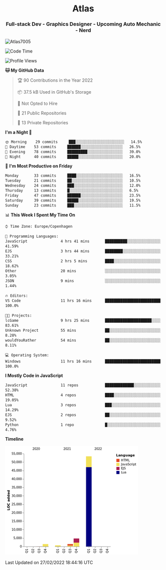 <h1 align="center">Atlas</h1>
<h3 align="center">Full-stack Dev - Graphics Designer - Upcoming Auto Mechanic - Nerd</h3>

<p><img align="center" src="https://github-readme-stats.vercel.app/api/top-langs?username=Atlas7005&show_icons=true&locale=en&layout=compact" alt="Atlas7005" /></p>

<!--START_SECTION:waka-->
![Code Time](http://img.shields.io/badge/Code%20Time-495%20hrs%2012%20mins-blue)

![Profile Views](http://img.shields.io/badge/Profile%20Views-30-blue)

**🐱 My GitHub Data** 

> 🏆 90 Contributions in the Year 2022
 > 
> 📦 37.5 kB Used in GitHub's Storage 
 > 
> 🚫 Not Opted to Hire
 > 
> 📜 21 Public Repositories 
 > 
> 🔑 13 Private Repositories  
 > 
**I'm a Night 🦉** 

```text
🌞 Morning    29 commits     ███░░░░░░░░░░░░░░░░░░░░░░   14.5% 
🌆 Daytime    53 commits     ██████░░░░░░░░░░░░░░░░░░░   26.5% 
🌃 Evening    78 commits     █████████░░░░░░░░░░░░░░░░   39.0% 
🌙 Night      40 commits     █████░░░░░░░░░░░░░░░░░░░░   20.0%

```
📅 **I'm Most Productive on Friday** 

```text
Monday       33 commits     ████░░░░░░░░░░░░░░░░░░░░░   16.5% 
Tuesday      21 commits     ██░░░░░░░░░░░░░░░░░░░░░░░   10.5% 
Wednesday    24 commits     ███░░░░░░░░░░░░░░░░░░░░░░   12.0% 
Thursday     13 commits     █░░░░░░░░░░░░░░░░░░░░░░░░   6.5% 
Friday       47 commits     ██████░░░░░░░░░░░░░░░░░░░   23.5% 
Saturday     39 commits     █████░░░░░░░░░░░░░░░░░░░░   19.5% 
Sunday       23 commits     ███░░░░░░░░░░░░░░░░░░░░░░   11.5%

```


📊 **This Week I Spent My Time On** 

```text
⌚︎ Time Zone: Europe/Copenhagen

💬 Programming Languages: 
JavaScript               4 hrs 41 mins       ██████████░░░░░░░░░░░░░░░   41.59% 
EJS                      3 hrs 44 mins       ████████░░░░░░░░░░░░░░░░░   33.21% 
CSS                      2 hrs 5 mins        ████░░░░░░░░░░░░░░░░░░░░░   18.62% 
Other                    20 mins             ░░░░░░░░░░░░░░░░░░░░░░░░░   3.05% 
JSON                     9 mins              ░░░░░░░░░░░░░░░░░░░░░░░░░   1.44%

🔥 Editors: 
VS Code                  11 hrs 16 mins      █████████████████████████   100.0%

🐱‍💻 Projects: 
lcGame                   9 hrs 25 mins       █████████████████████░░░░   83.61% 
Unknown Project          55 mins             ██░░░░░░░░░░░░░░░░░░░░░░░   8.28% 
wouldYouRather           54 mins             ██░░░░░░░░░░░░░░░░░░░░░░░   8.11%

💻 Operating System: 
Windows                  11 hrs 16 mins      █████████████████████████   100.0%

```

**I Mostly Code in JavaScript** 

```text
JavaScript               11 repos            █████████████░░░░░░░░░░░░   52.38% 
HTML                     4 repos             ████░░░░░░░░░░░░░░░░░░░░░   19.05% 
Lua                      3 repos             ███░░░░░░░░░░░░░░░░░░░░░░   14.29% 
EJS                      2 repos             ██░░░░░░░░░░░░░░░░░░░░░░░   9.52% 
Python                   1 repo              █░░░░░░░░░░░░░░░░░░░░░░░░   4.76%

```


**Timeline**

![Chart not found](https://raw.githubusercontent.com/Atlas7005/Atlas7005/master/charts/bar_graph.png) 


 Last Updated on 27/02/2022 18:44:16 UTC
<!--END_SECTION:waka-->
